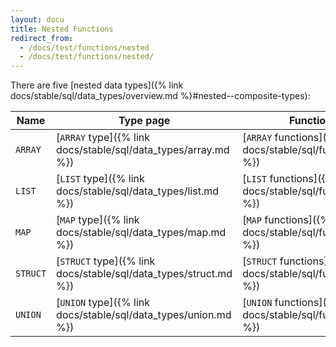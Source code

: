 ```yaml
---
layout: docu
title: Nested Functions
redirect_from:
  - /docs/test/functions/nested
  - /docs/test/functions/nested/
---
```


There are five [nested data types]({% link docs/stable/sql/data_types/overview.md %}#nested--composite-types):

| Name | Type page | Functions page |
|--|---|---|
| `ARRAY`  | [`ARRAY` type]({% link docs/stable/sql/data_types/array.md %})   | [`ARRAY` functions]({% link docs/stable/sql/functions/array.md %})   |
| `LIST`   | [`LIST` type]({% link docs/stable/sql/data_types/list.md %})     | [`LIST` functions]({% link docs/stable/sql/functions/list.md %})     |
| `MAP`    | [`MAP` type]({% link docs/stable/sql/data_types/map.md %})       | [`MAP` functions]({% link docs/stable/sql/functions/map.md %})       |
| `STRUCT` | [`STRUCT` type]({% link docs/stable/sql/data_types/struct.md %}) | [`STRUCT` functions]({% link docs/stable/sql/functions/struct.md %}) |
| `UNION`  | [`UNION` type]({% link docs/stable/sql/data_types/union.md %})   | [`UNION` functions]({% link docs/stable/sql/functions/union.md %})   |
